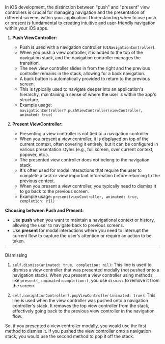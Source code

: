 
In iOS development, the distinction between "push" and "present" view controllers is crucial for managing navigation and the presentation of different screens within your application. Understanding when to use push or present is fundamental to creating intuitive and user-friendly navigation within your iOS apps.

1. **Push ViewController:**
    
    - Push is used with a navigation controller (`UINavigationController`).
    - When you push a view controller, it is added to the top of the navigation stack, and the navigation controller manages the transition.
    - The new view controller slides in from the right and the previous controller remains in the stack, allowing for a back navigation.
    - A back button is automatically provided to return to the previous screen.
    - This is typically used to navigate deeper into an application's hierarchy, maintaining a sense of where the user is within the app's structure.
    - Example usage: `navigationController?.pushViewController(viewController, animated: true)`
2. **Present ViewController:**
    
    - Presenting a view controller is not tied to a navigation controller.
    - When you present a view controller, it is displayed on top of the current context, often covering it entirely, but it can be configured in various presentation styles (e.g., full screen, over current context, popover, etc.).
    - The presented view controller does not belong to the navigation stack.
    - It's often used for modal interactions that require the user to complete a task or view important information before returning to the previous context.
    - When you present a view controller, you typically need to dismiss it to go back to the previous screen.
    - Example usage: `present(viewController, animated: true, completion: nil)`

**Choosing between Push and Present:**

- Use **push** when you want to maintain a navigational context or history, allowing the user to navigate back to previous screens.
- Use **present** for modal interactions where you need to interrupt the current flow to capture the user's attention or require an action to be taken.

---

Dismissing

1. `self.dismiss(animated: true, completion: nil)`: This line is used to dismiss a view controller that was presented modally (not pushed onto a navigation stack). When you present a view controller using methods like `present(_:animated:completion:)`, you use `dismiss` to remove it from the screen.
    
2. `self.navigationController?.popViewController(animated: true)`: This line is used when the view controller was pushed onto a navigation controller's stack. It removes the top view controller from the stack, effectively going back to the previous view controller in the navigation flow.
    

So, if you presented a view controller modally, you would use the first method to dismiss it. If you pushed the view controller onto a navigation stack, you would use the second method to pop it off the stack.